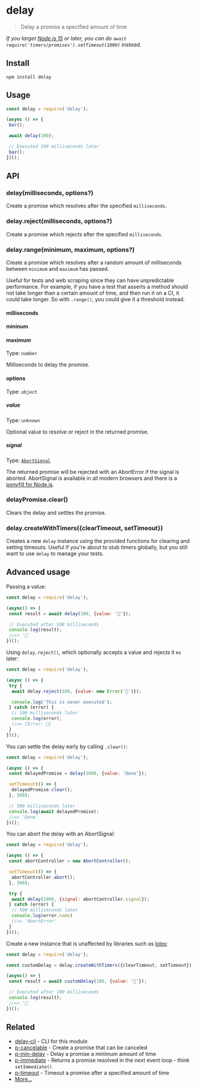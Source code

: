 # delay

> Delay a promise a specified amount of time

*If you target [Node.js 15](https://medium.com/@nodejs/node-js-v15-0-0-is-here-deb00750f278) or later, you can do `await require('timers/promises').setTimeout(1000)` instead.*

## Install

```
npm install delay
```

## Usage

```js
const delay = require('delay');

(async () => {
 bar();

 await delay(100);

 // Executed 100 milliseconds later
 baz();
})();
```

## API

### delay(milliseconds, options?)

Create a promise which resolves after the specified `milliseconds`.

### delay.reject(milliseconds, options?)

Create a promise which rejects after the specified `milliseconds`.

### delay.range(minimum, maximum, options?)

Create a promise which resolves after a random amount of milliseconds between `minimum` and `maximum` has passed.

Useful for tests and web scraping since they can have unpredictable performance. For example, if you have a test that asserts a method should not take longer than a certain amount of time, and then run it on a CI, it could take longer. So with `.range()`, you could give it a threshold instead.

#### milliseconds

#### mininum

#### maximum

Type: `number`

Milliseconds to delay the promise.

#### options

Type: `object`

##### value

Type: `unknown`

Optional value to resolve or reject in the returned promise.

##### signal

Type: [`AbortSignal`](https://developer.mozilla.org/en-US/docs/Web/API/AbortSignal)

The returned promise will be rejected with an AbortError if the signal is aborted. AbortSignal is available in all modern browsers and there is a [ponyfill for Node.js](https://github.com/mysticatea/abort-controller).

### delayPromise.clear()

Clears the delay and settles the promise.

### delay.createWithTimers({clearTimeout, setTimeout})

Creates a new `delay` instance using the provided functions for clearing and setting timeouts. Useful if you're about to stub timers globally, but you still want to use `delay` to manage your tests.

## Advanced usage

Passing a value:

```js
const delay = require('delay');

(async() => {
 const result = await delay(100, {value: '🦄'});

 // Executed after 100 milliseconds
 console.log(result);
 //=> '🦄'
})();
```

Using `delay.reject()`, which optionally accepts a value and rejects it `ms` later:

```js
const delay = require('delay');

(async () => {
 try {
  await delay.reject(100, {value: new Error('🦄')});

  console.log('This is never executed');
 } catch (error) {
  // 100 milliseconds later
  console.log(error);
  //=> [Error: 🦄]
 }
})();
```

You can settle the delay early by calling `.clear()`:

```js
const delay = require('delay');

(async () => {
 const delayedPromise = delay(1000, {value: 'Done'});

 setTimeout(() => {
  delayedPromise.clear();
 }, 500);

 // 500 milliseconds later
 console.log(await delayedPromise);
 //=> 'Done'
})();
```

You can abort the delay with an AbortSignal:

```js
const delay = require('delay');

(async () => {
 const abortController = new AbortController();

 setTimeout(() => {
  abortController.abort();
 }, 500);

 try {
  await delay(1000, {signal: abortController.signal});
 } catch (error) {
  // 500 milliseconds later
  console.log(error.name)
  //=> 'AbortError'
 }
})();
```

Create a new instance that is unaffected by libraries such as [lolex](https://github.com/sinonjs/lolex/):

```js
const delay = require('delay');

const customDelay = delay.createWithTimers({clearTimeout, setTimeout});

(async() => {
 const result = await customDelay(100, {value: '🦄'});

 // Executed after 100 milliseconds
 console.log(result);
 //=> '🦄'
})();
```

## Related

- [delay-cli](https://github.com/sindresorhus/delay-cli) - CLI for this module
- [p-cancelable](https://github.com/sindresorhus/p-cancelable) - Create a promise that can be canceled
- [p-min-delay](https://github.com/sindresorhus/p-min-delay) - Delay a promise a minimum amount of time
- [p-immediate](https://github.com/sindresorhus/p-immediate) - Returns a promise resolved in the next event loop - think `setImmediate()`
- [p-timeout](https://github.com/sindresorhus/p-timeout) - Timeout a promise after a specified amount of time
- [More…](https://github.com/sindresorhus/promise-fun)

